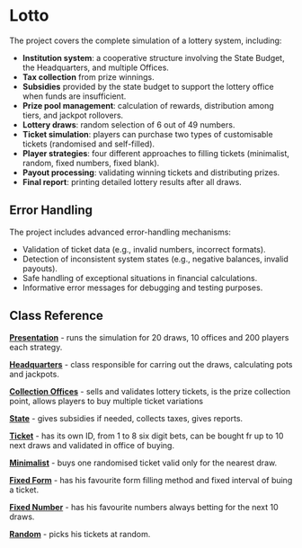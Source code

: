 # Lotto

The project covers the complete simulation of a lottery system, including:

- **Institution system**: a cooperative structure involving the State Budget, the Headquarters, and multiple Offices.
- **Tax collection** from prize winnings.  
- **Subsidies** provided by the state budget to support the lottery office when funds are insufficient.  
- **Prize pool management**: calculation of rewards, distribution among tiers, and jackpot rollovers.  
- **Lottery draws**: random selection of 6 out of 49 numbers.  
- **Ticket simulation**: players can purchase two types of customisable tickets (randomised and self-filled).  
- **Player strategies**: four different approaches to filling tickets (minimalist, random, fixed numbers, fixed blank).  
- **Payout processing**: validating winning tickets and distributing prizes.  
- **Final report**: printing detailed lottery results after all draws.

## Error Handling
The project includes advanced error-handling mechanisms:  
- Validation of ticket data (e.g., invalid numbers, incorrect formats).  
- Detection of inconsistent system states (e.g., negative balances, invalid payouts).  
- Safe handling of exceptional situations in financial calculations.  
- Informative error messages for debugging and testing purposes.  

## Class Reference
**[Presentation](./Lotto/Presentation.java)** - runs the simulation for 20 draws, 10 offices and 200 players each strategy.

**[Headquarters](./Lotto/Headquarters)** - class responsible for carring out the draws, calculating pots and jackpots.

**[Collection Offices](./Lotto/CollectionOffice)** - sells and validates lottery tickets, is the prize collection point, allows players to buy multiple ticket variations

**[State](./Lotto/StateBudget)** - gives subsidies if needed, collects taxes, gives reports.

**[Ticket](./Lotto/Ticket)** - has its own ID, from 1 to 8 six digit bets, can be bought fr up to 10 next draws and validated in office of buying.

**[Minimalist](./Lotto/Minimalist)** - buys one randomised ticket valid only for the nearest draw.

**[Fixed Form](./Lotto/FixedForm)** - has his favourite form filling method and fixed interval of buing a ticket.

**[Fixed Number](./Lotto/FixedNumber)** - has his favourite numbers always betting for the next 10 draws.

**[Random](./Lotto/Random)** - picks his tickets at random.
